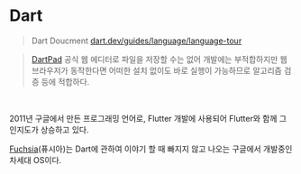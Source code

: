 # Dart

> Dart Doucment [dart.dev/guides/language/language-tour](https://dart.dev/guides/language/language-tour)

> [DartPad](https://dartpad.dev/) 공식 웹 에디터로 파일을 저장할 수는 없어 개발에는 부적합하지만 웹 브라우저가 동작한다면 어떠한 설치 없이도 바로 실행이 가능하므로 알고리즘 검증 등에 적합하다.

<br/>

2011년 구글에서 만든 프로그래밍 언어로, Flutter 개발에 사용되어 Flutter와 함께 그 인지도가 상승하고 있다.

[Fuchsia](https://github.com/da-in/TIL/blob/main/Dart/Fuchsia.md)(퓨시아)는 Dart에 관하여 이야기 할 때 빠지지 않고 나오는 구글에서 개발중인 차세대 OS이다.
